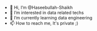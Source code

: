 - 👋 Hi, I’m @Haseebullah-Shaikh
- 👀 I’m interested in data related techs
- 🌱 I’m currently learning data engineering  
- 📫 How to reach me, It's private ;) 

<!---
Haseebullah-Shaikh/Haseebullah-Shaikh is a ✨ special ✨ repository because its `README.md` (this file) appears on your GitHub profile.
You can click the Preview link to take a look at your changes.
--->
